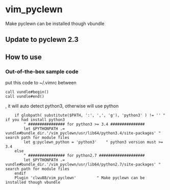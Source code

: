 # vim_pyclewn
Make pyclewn can be installed though vbundle

## Update to pyclewn 2.3

## How to use
### Out-of-the-box sample code 
put this code to ~/.vimrc between

    call vundle#begin()
    call vundle#end()

, it will auto detect python3, otherwise will use python

```vim
    if globpath( substitute($PATH, ':', ',', 'g'), 'python3' ) != '' " if you had install python3
        " ################ for python3 >= 3.4 ###############
        let $PYTHONPATH .= vundle#bundle_dir.'/vim_pyclewn/usr/lib64/python3.4/site-packages' " search path for module files
        let g:pyclewn_python = 'python3'    " python3 version must >= 3.4
    else
        " ################ for python2.7 ####################
        let $PYTHONPATH .= vundle#bundle_dir.'/vim_pyclewn/usr/lib64/python2.7/site-packages' " search path for module files
    endif
    Plugin 'clwu88/vim_pyclewn'         " Make pyclewn can be installed though vbundle
```
